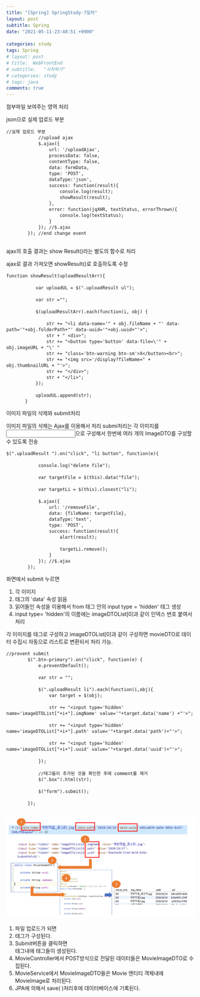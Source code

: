 ```yaml
---
title: "[Spring] SpringStudy-7일차"
layout: post
subtitle: Spring
date: "2021-05-11-23:48:51 +0900"

categories: study
tags: Spring
# layout: post
# title:  WebFrontEnd
# subtitle:   "시작하기"
# categories: study
# tags: java
comments: true
---
```





첨부파일 보여주는 영역 처리

json으로 실제 업로드 부분


```
//실제 업로드 부분
            //upload ajax
            $.ajax({
                url: '/uploadAjax',
                processData: false,
                contentType: false,
                data: formData,
                type: 'POST',
                dataType:'json',
                success: function(result){
                    console.log(result);
                    showResult(result);
                },
                error: function(jqXHR, textStatus, errorThrown){
                    console.log(textStatus);
                }
            }); //$.ajax
        }); //end change event


```

ajax의 호출 결과는 show Result()라는 별도의 함수로 처리

ajax로 결과 가져오면 showResult()로 호출하도록 수정

```
function showResult(uploadResultArr){

           var uploadUL = $(".uploadResult ul");

           var str ="";

           $(uploadResultArr).each(function(i, obj) {

               str += "<li data-name='" + obj.fileName + "' data-path='"+obj.folderPath+"' data-uuid='"+obj.uuid+"'>";
               str + " <div>";
               str += "<button type='button' data-file=\'" + obj.imageURL + "\' "
               str += "class='btn-warning btn-sm'>X</button><br>";
               str += "<img src='/display?fileName=" + obj.thumbnailURL + "'>";
               str += "</div>";
               str + "</li>";
           });

           uploadUL.append(str);
       }

```


이미지 파일의 삭제와 submit처리

이미지 파일의 삭제는 Ajax를 이용해서 처리
submi처리는 각 이미지를 <input type=‘hidden’>으로 구성해서 한번에 여러 개의 ImageDTO를 구성할 수 있도록 전송



````
$(".uploadResult ").on("click", "li button", function(e){

            console.log("delete file");

            var targetFile = $(this).data("file");

            var targetLi = $(this).closest("li");

            $.ajax({
                url: '/removeFile',
                data: {fileName: targetFile},
                dataType:'text',
                type: 'POST',
                success: function(result){
                    alert(result);

                    targetLi.remove();
                }
            }); //$.ajax
        });

````


화면에서 submit 누르면

1. 각 이미지 <li> 태그의 'data' 속성 읽음
2. 읽어들인 속성을 이용해서  from 태그 안의 input type = 'hidden' 태그 생성
3. input type= 'hidden'의 이름에는 imageDTOList[0]과 같이 인덱스 번호 붙여서 처리

각 이미지를 태그로 구성하고 imageDTOList[0]과 같이 구성하면 movieDTO로 데이터 수집시 자동으로 리스트로 변환되서 처리 가능.

```
//prevent submit
        $(".btn-primary").on("click", function(e) {
            e.preventDefault();

            var str = "";

            $(".uploadResult li").each(function(i,obj){
                var target = $(obj);

                str += "<input type='hidden' name='imageDTOList["+i+"].imgName' value='"+target.data('name') +"'>";

                str += "<input type='hidden' name='imageDTOList["+i+"].path' value='"+target.data('path')+"'>";

                str += "<input type='hidden' name='imageDTOList["+i+"].uuid' value='"+target.data('uuid')+"'>";

            });

            //태그들이 추가된 것을 확인한 후에 comment를 제거
            $(".box").html(str);

            $("form").submit();

        });


```

![20210515_125601](/assets/20210515_125601.png)


1. 파일 업로드가 되면 <li>태그가 구성된다.
2. Submit버튼을 클릭하면 <form>태그내에 태그들이 생성된다.
3. MovieController에서 POST방식으로 전달된 데이터들은 MovieImageDTO로 수집된다.
4. MovieService에서 MovieImageDTO들은 Movie 엔티티 객체내에 MovieImage로 처리된다.
5. JPA에 의해서 save( )처리후에 데이터베이스에 기록된다.
